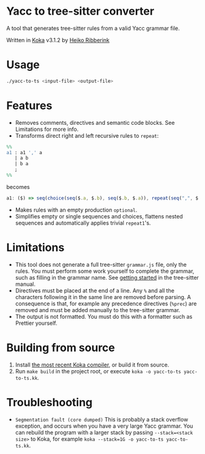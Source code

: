 # Yacc to tree-sitter converter

A tool that generates tree-sitter rules from a valid Yacc grammar file.

Written in [Koka](https://github.com/koka-lang/koka) v3.1.2 by [Heiko Ribberink](https://github.com/heikoribberink)

# Usage
```sh
./yacc-to-ts <input-file> <output-file>
```

# Features
- Removes comments, directives and semantic code blocks. See Limitations for more info.
- Transforms direct right and left recursive rules to `repeat`:
```yacc
%%
a1 : a1 ',' a
   | a b
   | b a
   ;
%%
```
becomes
```js
a1: ($) => seq(choice(seq($.a, $.b), seq($.b, $.a)), repeat(seq(",", $.a))),
```
- Makes rules with an empty production `optional`.
- Simplifies empty or single sequences and choices, flattens nested sequences and automatically applies trivial `repeat1`'s.

# Limitations
- This tool does not generate a full tree-sitter `grammar.js` file, only the rules. You must perform some work yourself to complete the grammar, such as filling in the grammar name. See [getting started](https://tree-sitter.github.io/tree-sitter/creating-parsers/1-getting-started.html) in the tree-sitter manual.
- Directives must be placed at the end of a line. Any `%` and all the characters following it in the same line are removed before parsing. A consequence is that, for example any precedence directives (`%prec`) are removed and must be added manually to the tree-sitter grammar.
- The output is not formatted. You must do this with a formatter such as Prettier yourself.

# Building from source
1. Install [the most recent Koka compiler](https://koka-lang.github.io/koka/doc/index.html#install), or build it from source.
2. Run `make build` in the project root, or execute `koka -o yacc-to-ts yacc-to-ts.kk`.

# Troubleshooting
- `Segmentation fault (core dumped)` This is probably a stack overflow exception, and occurs when you have a very large Yacc grammar. You can rebuild the program with a larger stack by passing `--stack=<stack size>` to Koka, for example `koka --stack=1G -o yacc-to-ts yacc-to-ts.kk`.
